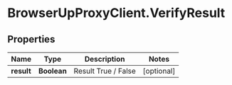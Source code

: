 # BrowserUpProxyClient.VerifyResult

## Properties

Name | Type | Description | Notes
------------ | ------------- | ------------- | -------------
**result** | **Boolean** | Result True / False | [optional] 


